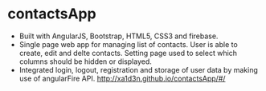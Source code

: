 contactsApp
===========

- Built with AngularJS, Bootstrap, HTML5, CSS3 and firebase.
- Single page web app for managing list of contacts. User is able to create, edit and delte contacts. Setting page used to select which columns should be hidden or displayed.
- Integrated login, logout, registration and storage of user data by making use of angularFire API. 
http://xa1d3n.github.io/contactsApp/#/
 
